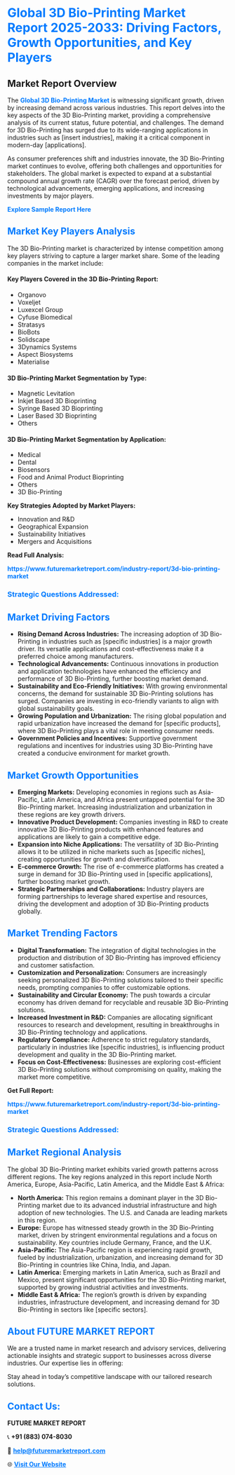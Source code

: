 <h1 style="color: #007BFF;">Global 3D Bio-Printing Market Report 2025-2033: Driving Factors, Growth Opportunities, and Key Players</h1>

<section id="overview">
<h2>Market Report Overview</h2>
<p>The <a href="https://www.futuremarketreport.com/industry-report/3d-bio-printing-market" style="color: #007BFF; text-decoration: none;"><strong>Global 3D Bio-Printing Market</strong></a> is witnessing significant growth, driven by increasing demand across various industries. This report delves into the key aspects of the 3D Bio-Printing market, providing a comprehensive analysis of its current status, future potential, and challenges. The demand for 3D Bio-Printing has surged due to its wide-ranging applications in industries such as [insert industries], making it a critical component in modern-day [applications].</p>
<p>As consumer preferences shift and industries innovate, the 3D Bio-Printing market continues to evolve, offering both challenges and opportunities for stakeholders. The global market is expected to expand at a substantial compound annual growth rate (CAGR) over the forecast period, driven by technological advancements, emerging applications, and increasing investments by major players.</p>
</section>

<section id="overview">
<p><a href="https://www.futuremarketreport.com/request-sample/reportId=125118" style="color: #007BFF; text-decoration: none;"><strong>Explore Sample Report Here</strong></a></p>
</section>

<section id="key-players">
<h2 style="color: #007BFF;">Market Key Players Analysis</h2>
<p>The 3D Bio-Printing market is characterized by intense competition among key players striving to capture a larger market share. Some of the leading companies in the market include:</p>
<h4>Key Players Covered in the 3D Bio-Printing Report:</h4>
<ul><li>Organovo</li><li>Voxeljet</li><li>Luxexcel Group</li><li>Cyfuse Biomedical</li><li>Stratasys</li><li>BioBots</li><li>Solidscape</li><li>3Dynamics Systems</li><li>Aspect Biosystems</li><li>Materialise</li></ul>
<h4>3D Bio-Printing Market Segmentation by Type:</h4>
<ul><li>Magnetic Levitation</li><li>Inkjet Based 3D Bioprinting</li><li>Syringe Based 3D Bioprinting</li><li>Laser Based 3D Bioprinting</li><li>Others</li></ul>

<h4>3D Bio-Printing Market Segmentation by Application:</h4>
<ul><li>Medical</li><li>Dental</li><li>Biosensors</li><li>Food and Animal Product Bioprinting</li><li>Others</li><li>3D Bio-Printing</li></ul>
<p><strong>Key Strategies Adopted by Market Players:</strong></p>
<ul>
<li>Innovation and R&D</li>
<li>Geographical Expansion</li>
<li>Sustainability Initiatives</li>
<li>Mergers and Acquisitions</li>
</ul>
</section>

<section>
<p><strong>Read Full Analysis: </strong></p><a href="https://www.futuremarketreport.com/industry-report/3d-bio-printing-market" style="color: #007BFF; text-decoration: none;"><strong>https://www.futuremarketreport.com/industry-report/3d-bio-printing-market</strong></a>
<h3 style="color: #007BFF;">Strategic Questions Addressed:</h3>
</section>

<section id="driving-factors">
<h2 style="color: #007BFF;">Market Driving Factors</h2>
<ul>
<li><strong>Rising Demand Across Industries:</strong> The increasing adoption of 3D Bio-Printing in industries such as [specific industries] is a major growth driver. Its versatile applications and cost-effectiveness make it a preferred choice among manufacturers.</li>
<li><strong>Technological Advancements:</strong> Continuous innovations in production and application technologies have enhanced the efficiency and performance of 3D Bio-Printing, further boosting market demand.</li>
<li><strong>Sustainability and Eco-Friendly Initiatives:</strong> With growing environmental concerns, the demand for sustainable 3D Bio-Printing solutions has surged. Companies are investing in eco-friendly variants to align with global sustainability goals.</li>
<li><strong>Growing Population and Urbanization:</strong> The rising global population and rapid urbanization have increased the demand for [specific products], where 3D Bio-Printing plays a vital role in meeting consumer needs.</li>
<li><strong>Government Policies and Incentives:</strong> Supportive government regulations and incentives for industries using 3D Bio-Printing have created a conducive environment for market growth.</li>
</ul>
</section>

<section id="growth-opportunities">
<h2 style="color: #007BFF;">Market Growth Opportunities</h2>
<ul>
<li><strong>Emerging Markets:</strong> Developing economies in regions such as Asia-Pacific, Latin America, and Africa present untapped potential for the 3D Bio-Printing market. Increasing industrialization and urbanization in these regions are key growth drivers.</li>
<li><strong>Innovative Product Development:</strong> Companies investing in R&D to create innovative 3D Bio-Printing products with enhanced features and applications are likely to gain a competitive edge.</li>
<li><strong>Expansion into Niche Applications:</strong> The versatility of 3D Bio-Printing allows it to be utilized in niche markets such as [specific niches], creating opportunities for growth and diversification.</li>
<li><strong>E-commerce Growth:</strong> The rise of e-commerce platforms has created a surge in demand for 3D Bio-Printing used in [specific applications], further boosting market growth.</li>
<li><strong>Strategic Partnerships and Collaborations:</strong> Industry players are forming partnerships to leverage shared expertise and resources, driving the development and adoption of 3D Bio-Printing products globally.</li>
</ul>
</section>

<section id="trending-factors">
<h2 style="color: #007BFF;">Market Trending Factors</h2>
<ul>
<li><strong>Digital Transformation:</strong> The integration of digital technologies in the production and distribution of 3D Bio-Printing has improved efficiency and customer satisfaction.</li>
<li><strong>Customization and Personalization:</strong> Consumers are increasingly seeking personalized 3D Bio-Printing solutions tailored to their specific needs, prompting companies to offer customizable options.</li>
<li><strong>Sustainability and Circular Economy:</strong> The push towards a circular economy has driven demand for recyclable and reusable 3D Bio-Printing solutions.</li>
<li><strong>Increased Investment in R&D:</strong> Companies are allocating significant resources to research and development, resulting in breakthroughs in 3D Bio-Printing technology and applications.</li>
<li><strong>Regulatory Compliance:</strong> Adherence to strict regulatory standards, particularly in industries like [specific industries], is influencing product development and quality in the 3D Bio-Printing market.</li>
<li><strong>Focus on Cost-Effectiveness:</strong> Businesses are exploring cost-efficient 3D Bio-Printing solutions without compromising on quality, making the market more competitive.</li>
</ul>
</section>

<section>
<p><strong>Get Full Report: </strong></p><a href="https://www.futuremarketreport.com/industry-report/3d-bio-printing-market" style="color: #007BFF; text-decoration: none;"><strong>https://www.futuremarketreport.com/industry-report/3d-bio-printing-market</strong></a>
<h3 style="color: #007BFF;">Strategic Questions Addressed:</h3>
</section>


<section id="regional-analysis">
<h2 style="color: #007BFF;">Market Regional Analysis</h2>
<p>The global 3D Bio-Printing market exhibits varied growth patterns across different regions. The key regions analyzed in this report include North America, Europe, Asia-Pacific, Latin America, and the Middle East & Africa:</p>
<ul>
<li><strong>North America:</strong> This region remains a dominant player in the 3D Bio-Printing market due to its advanced industrial infrastructure and high adoption of new technologies. The U.S. and Canada are leading markets in this region.</li>
<li><strong>Europe:</strong> Europe has witnessed steady growth in the 3D Bio-Printing market, driven by stringent environmental regulations and a focus on sustainability. Key countries include Germany, France, and the U.K.</li>
<li><strong>Asia-Pacific:</strong> The Asia-Pacific region is experiencing rapid growth, fueled by industrialization, urbanization, and increasing demand for 3D Bio-Printing in countries like China, India, and Japan.</li>
<li><strong>Latin America:</strong> Emerging markets in Latin America, such as Brazil and Mexico, present significant opportunities for the 3D Bio-Printing market, supported by growing industrial activities and investments.</li>
<li><strong>Middle East & Africa:</strong> The region’s growth is driven by expanding industries, infrastructure development, and increasing demand for 3D Bio-Printing in sectors like [specific sectors].</li>
</ul>
</section>

<footer>
<h2 style="color: #007BFF;">About FUTURE MARKET REPORT</h2>
<p>We are a trusted name in market research and advisory services, delivering actionable insights and strategic support to businesses across diverse industries. Our expertise lies in offering:</p>

<p>Stay ahead in today’s competitive landscape with our tailored research solutions.</p>

<h2 style="color: #007BFF;">Contact Us:</h2>
<p><strong>FUTURE MARKET REPORT</strong></p>
<p>📞 <strong>+91 (883) 074-8030</strong></p>
<p>📧 <strong><a href="mailto:help@futuremarketreport.com" style="color: #007BFF;">help@futuremarketreport.com</a></strong></p>
<p>🌐 <strong><a href="https://www.futuremarketreport.com/" style="color: #007BFF;">Visit Our Website</a></strong></p>
</footer>